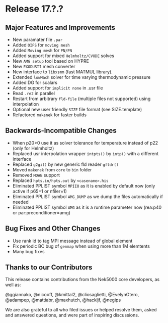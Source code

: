 # Release 17.?.?

## Major Features and Improvements

* New paramater file `.par`
* Added `OIFS` for `moving mesh`
* Added `Moving mesh` for `PN/PN`
* Added support for mixed `Helmholtz/CVODE` solves
* New `AMG setup` tool based on HYPRE
* New `EXODUSII` mesh converter
* New interface to `libxsmm` (fast MATMUL library).
* Extended `lowMach` solver for time varying thermodynamic pressure
* Added DG for scalars
* Added support for `implicit none` in .usr file
* Read `.re2` in parallel
* Restart from arbitrary `fld-file` (multiple files not supported) using interpolation
* Optional new user friendly `SIZE` file format (see SIZE.template)
* Refactored `makenek` for faster builds

## Backwards-Incompatible Changes 

* When p20>0 use it as solver tolerance for temperature instead of p22 (only for Helmholtz) 
* Replaced usr interpolation wrapper `intpts()` by `intp()` with a different interface
* Replaced `g2gi()` by new generic fld reader `gfldr()`
* Moved `makenek` from `core` to `bin` folder
* Removed `MOAB` support 
* Replaced `hpts.in/hpts.out` by `<casename>.his` 
* Eliminated PPLIST symbol `MPIIO` as it is enabled by default now (only active if p65=1 or nfiler=1)
* Eliminated PPLIST symbol `AMG_DUMP` as we dump the files automatically if needed  
* Eliminated PPLIST symbol `AMG` as it is a runtime parameter now (rea:p40 or par:preconditioner=amg) 

## Bug Fixes and Other Changes

* Use rank id to tag MPI message instead of global element 
* Fix periodic BC bug of `genmap` when using more than 1M elemtents
* Many bug fixes

## Thanks to our Contributors
This release contains contributions from the Nek5000 core developers, as well as:

@ggiannako, @nicooff, @kmittal2, @cliosaglietti, @EvelynOtero, @adampep, @mattiabr, @maxhutch, @hackljf, @negips 


We are also grateful to all who filed issues or helped resolve them, asked and answered questions, and were part of inspiring discussions.
